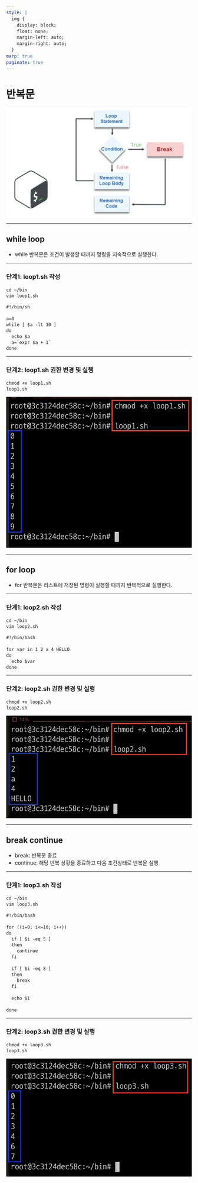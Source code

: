 ```yaml
---
style: |
  img {
    display: block;
    float: none;
    margin-left: auto;
    margin-right: auto;
  }
marp: true
paginate: true
---
```

# 반복문 
![w:800](./img/image-43.png)

---
## while loop
- while 반복문은 조건이 발생할 때까지 명령을 지속적으로 실행한다.

---
### 단계1: loop1.sh 작성
```shell
cd ~/bin
vim loop1.sh
```
```shell
#!/bin/sh

a=0
while [ $a -lt 10 ]
do
  echo $a
  a=`expr $a + 1`
done
```
---
### 단계2: loop1.sh 권한 변경 및 실행 
```shell
chmod +x loop1.sh
loop1.sh
```
![bg right w:600](./img/image-44.png)

---
## for loop
- for 반복문은 리스트에 저장된 명령이 실행할 때까지 반복적으로 실행한다.

---
### 단계1: loop2.sh 작성
```shell
cd ~/bin
vim loop2.sh
```
```shell
#!/bin/bash

for var in 1 2 a 4 HELLO
do
  echo $var
done
```
---
### 단계2: loop2.sh 권한 변경 및 실행 
```shell
chmod +x loop2.sh
loop2.sh
```
![bg right w:600](./img/image-45.png)

---
## break continue
- break: 반복문 종료 
- continue: 해당 반복 상황을 종료하고 다음 조건상태로 반복문 실행 

---
### 단계1: loop3.sh 작성
```shell
cd ~/bin
vim loop3.sh
```
```shell
#!/bin/bash

for ((i=0; i<=10; i++))
do 
  if [ $i -eq 5 ]
  then
    continue
  fi

  if [ $i -eq 8 ]
  then
    break
  fi

  echo $i

done
```
---
### 단계2: loop3.sh 권한 변경 및 실행 
```shell
chmod +x loop3.sh
loop3.sh
```
![bg right w:600](./img/image-46.png)

